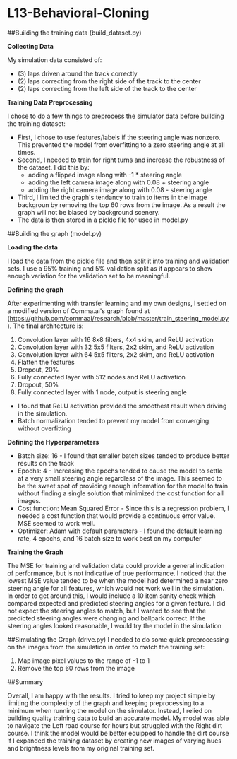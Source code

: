 # L13-Behavioral-Cloning
##Building the training data (build_dataset.py)

**Collecting Data**

My simulation data consisted of:
  - (3) laps driven around the track correctly
  - (2) laps correcting from the right side of the track to the center
  - (2) laps correcting from the left side of the track to the center

**Training Data Preprocessing**

I chose to do a few things to preprocess the simulator data before building the training dataset:
  - First, I chose to use features/labels if the steering angle was nonzero. This prevented the model from overfitting to a zero steering angle at all times.
  - Second, I needed to train for right turns and increase the robustness of the dataset. I did this by:
    - adding a flipped image along with -1 * steering angle 
    - adding the left camera image along with 0.08 + steering angle
    - adding the right camera image along with 0.08 - steering angle
  - Third, I limited the graph's tendancy to train to items in the image backgroun by removing the top 60 rows from the image. As a result the graph will not be biased by background scenery.
  - The data is then stored in a pickle file for used in model.py

##Building the graph (model.py)

**Loading the data**

I load the data from the pickle file and then split it into training and validation sets. I use a 95% training and 5% validation split as it appears to show enough variation for the validation set to be meaningful.

**Defining the graph**

After experimenting with transfer learning and my own designs, I settled on a modified version of Comma.ai's graph found at (https://github.com/commaai/research/blob/master/train_steering_model.py). The final architecture is:

  1. Convolution layer with 16 8x8 filters, 4x4 skim, and ReLU activation
  2. Convolution layer with 32 5x5 filters, 2x2 skim, and ReLU activation
  3. Convolution layer with 64 5x5 filters, 2x2 skim, and ReLU activation
  4. Flatten the features
  5. Dropout, 20%
  6. Fully connected layer with 512 nodes and ReLU activation
  7. Dropout, 50%
  8. Fully connected layer with 1 node, output is steering angle
  
  - I found that ReLU activation provided the smoothest result when driving in the simulation.
  - Batch normalization tended to prevent my model from converging without overfitting

**Defining the Hyperparameters**
  - Batch size: 16 - I found that smaller batch sizes tended to produce better results on the track
  - Epochs: 4 - Increasing the epochs tended to cause the model to settle at a very small steering angle regardless of the image. This seemed to be the sweet spot of providing enough information for the model to train without finding a single solution that minimized the cost function for all images.
  - Cost function: Mean Squared Error - Since this is a regression problem, I needed a cost function that would provide a continuous error value. MSE seemed to work well.
  - Optimizer: Adam with default parameters - I found the default learning rate, 4 epochs, and 16 batch size to work best on my computer

**Training the Graph**

The MSE for training and validation data could provide a general indication of performance, but is not indicative of true performance. I noticed that the lowest MSE value tended to be when the model had determined a near zero steering angle for all features, which would not work well in the simulation. In order to get around this, I would include a 10 item sanity check which compared expected and predicted steering angles for a given feature. I did not expect the steering angles to match, but I wanted to see that the predicted steering angles were changing and ballpark correct. If the steering angles looked reasonable, I would try the model in the simulation

##Simulating the Graph (drive.py)
I needed to do some quick preprocessing on the images from the simulation in order to match the training set:
  1. Map image pixel values to the range of -1 to 1
  2. Remove the top 60 rows from the image

##Summary

Overall, I am happy with the results. I tried to keep my project simple by limiting the complexity of the graph and keeping preprocessing to a minimum when running the model on the simulator. Instead, I relied on building quality training data to build an accurate model. My model was able to navigate the Left road course for hours but struggled with the Right dirt course. I think the model would be better equipped to handle the dirt course if I expanded the training dataset by creating new images of varying hues and brightness levels from my original training set.
